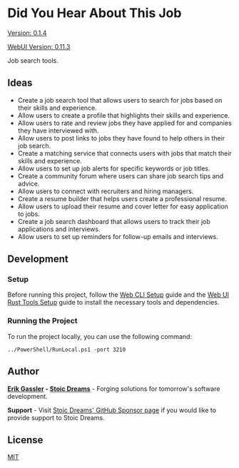# Did You Hear About This Job

[Version: 0.1.4](https://github.com/StoicDreams/DyHaTJ)

[WebUI Version: 0.11.3](https://github.com/StoicDreams/WebUI)

Job search tools.

## Ideas

- Create a job search tool that allows users to search for jobs based on their skills and experience.
- Allow users to create a profile that highlights their skills and experience.
- Allow users to rate and review jobs they have applied for and companies they have interviewed with.
- Allow users to post links to jobs they have found to help others in their job search.
- Create a matching service that connects users with jobs that match their skills and experience.
- Allow users to set up job alerts for specific keywords or job titles.
- Create a community forum where users can share job search tips and advice.
- Allow users to connect with recruiters and hiring managers.
- Create a resume builder that helps users create a professional resume.
- Allow users to upload their resume and cover letter for easy application to jobs.
- Create a job search dashboard that allows users to track their job applications and interviews.
- Allow users to set up reminders for follow-up emails and interviews.

## Development

### Setup

Before running this project, follow the [Web CLI Setup](https://webui.stoicdeams.com/tools/cli) guide and the [Web UI Rust Tools Setup](https://webui.stoicdreams.com/tools/rust) guide to install the necessary tools and dependencies.

### Running the Project

To run the project locally, you can use the following command:

```terminal:Run the project from the root directory
../PowerShell/RunLocal.ps1 -port 3210
```

## Author

**[Erik Gassler](https://www.erikgassler.com) - [Stoic Dreams](https://www.stoicdreams.com)** - Forging solutions for tomorrow's software development.

**Support** - Visit [Stoic Dreams' GitHub Sponsor page](https://github.com/sponsors/StoicDreams) if you would like to provide support to Stoic Dreams.

## License

[MIT](LICENSE)
